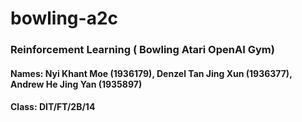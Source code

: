 # bowling-a2c
### Reinforcement Learning ( Bowling Atari OpenAI Gym)
#### Names: Nyi Khant Moe (1936179), Denzel Tan Jing Xun (1936377), Andrew He Jing Yan (1935897)
#### Class: DIT/FT/2B/14
